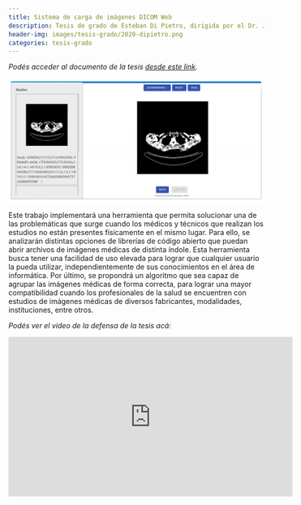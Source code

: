 ```yaml
---
title: Sistema de carga de imágenes DICOM Web
description: Tesis de grado de Esteban Di Pietro, dirigida por el Dr. Javier Dottori y el Ing. Nicolás Dazeo
header-img: images/tesis-grado/2020-dipietro.png
categories: tesis-grado
---
```

*Podés acceder al documento de la tesis [desde este link](https://www.ridaa.unicen.edu.ar/xmlui/bitstream/handle/123456789/2367/Trabajo%20Final%20Esteban%20Di%20Pietro.pdf?sequence=1&isAllowed=y).*


<div class="image-post-container">
    <img src="/images/tesis-grado/2020-dipietro.png"/>
</div>

Este trabajo implementará una herramienta que permita solucionar una de las problemáticas que surge cuando los médicos y técnicos que realizan los estudios no están presentes físicamente en el mismo lugar. Para ello, se analizarán distintas opciones de librerías de código abierto que puedan abrir archivos de imágenes médicas de distinta índole. Esta herramienta busca tener una facilidad de uso elevada para lograr que cualquier usuario la pueda utilizar, independientemente de sus conocimientos en el área de informática. Por último, se propondrá un algoritmo que sea capaz de agrupar las imágenes médicas de forma correcta, para lograr una mayor compatibilidad cuando los profesionales de la salud se encuentren con estudios de imágenes médicas de diversos fabricantes, modalidades, instituciones, entre otros.

*Podés ver el video de la defensa de la tesis acá:*

<iframe width="560" height="315" src="https://www.youtube.com/watch?v=tefEVUiruNE" title="YouTube video player" frameborder="0" allow="accelerometer; autoplay; clipboard-write; encrypted-media; gyroscope; picture-in-picture" allowfullscreen></iframe>